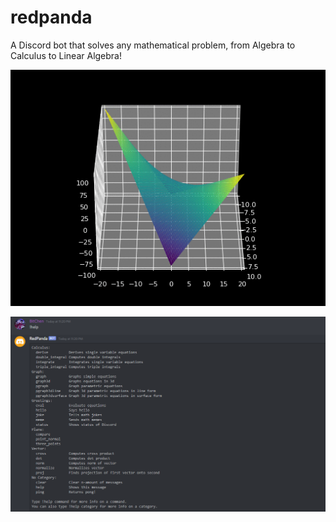# redpanda
A Discord bot that solves any mathematical problem, from Algebra to Calculus to Linear Algebra!

![Graph Gif](images/RedPandaGraph.gif)

![Help menu](images/RedPandaHelp.png)
##